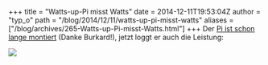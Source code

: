 +++
title = "Watts-up-Pi misst Watts"
date = 2014-12-11T19:53:04Z
author = "typ_o"
path = "/blog/2014/12/11/watts-up-pi-misst-watts"
aliases = ["/blog/archives/265-Watts-up-Pi-misst-Watts.html"]
+++
Der [Pi ist schon lange
montiert](https://flipdot.org/blog/archives/254-Watts-up.html) (Danke
Burkard!), jetzt loggt er auch die Leistung:

[![](/media/watts-up-pi-power.serendipityThumb.png)](/media/watts-up-pi-power.png)
